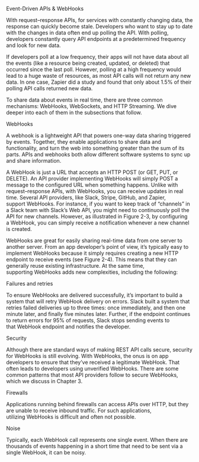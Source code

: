 Event-Driven APIs & WebHooks


With request–response APIs, for services with constantly changing data, the response can quickly become stale. Developers who want to stay up to date with the changes in data often end up polling the API. With polling, developers constantly query API endpoints at a predetermined frequency and look for new data. 

If developers poll at a low frequency, their apps will not have data about all the events (like a resource being created, updated, or deleted) that occurred since the last poll. However, polling at a high frequency would lead to a huge waste of resources, as most API calls will not return any new data. In one case, Zapier did a study and found that only about 1.5% of their polling API calls returned new data. 

To share data about events in real time, there are three common mechanisms: WebHooks, WebSockets, and HTTP Streaming. We dive deeper into each of them in the subsections that follow. 

WebHooks 

A webhook is a lightweight API that powers one-way data sharing triggered by events. Together, they enable applications to share data and functionality, and turn the web into something greater than the sum of its parts. APIs and webhooks both allow different software systems to sync up and share information. 

A WebHook is just a URL that accepts an HTTP POST (or GET, PUT, or DELETE). An API provider implementing WebHooks will simply POST a message to the configured URL when something happens. Unlike with request–response APIs, with WebHooks, you can receive updates in real time. Several API providers, like Slack, Stripe, GitHub, and Zapier, support WebHooks. For instance, if you want to keep track of “channels” in a Slack team with Slack’s Web API, you might need to continuously poll the API for new channels. However, as illustrated in Figure 2-3, by configuring a WebHook, you can simply receive a notification whenever a new channel is created. 

WebHooks are great for easily sharing real-time data from one server to another server. From an app developer’s point of view, it’s typically easy to implement WebHooks because it simply requires creating a new HTTP endpoint to receive events (see Figure 2-4). This means that they can generally reuse existing infrastructure. At the same time, supporting WebHooks adds new complexities, including the following: 

Failures and retries 

To ensure WebHooks are delivered successfully, it’s important to build a system that will retry WebHook delivery on errors. Slack built a system that retries failed deliveries up to three times: once immediately, and then one minute later, and finally five minutes later. Further, if the endpoint continues to return errors for 95% of requests, Slack stops sending events to that WebHook endpoint and notifies the developer. 

Security 

Although there are standard ways of making REST API calls secure, security for WebHooks is still evolving. With WebHooks, the onus is on app developers to ensure that they’ve received a legitimate WebHook. That often leads to developers using unverified WebHooks. There are some common patterns that most API providers follow to secure WebHooks, which we discuss in Chapter 3. 

Firewalls 

Applications running behind firewalls can access APIs over HTTP, but they are unable to receive inbound traffic. For such applications, utilizing WebHooks is difficult and often not possible. 

Noise 

Typically, each WebHook call represents one single event. When there are thousands of events happening in a short time that need to be sent via a single WebHook, it can be noisy.